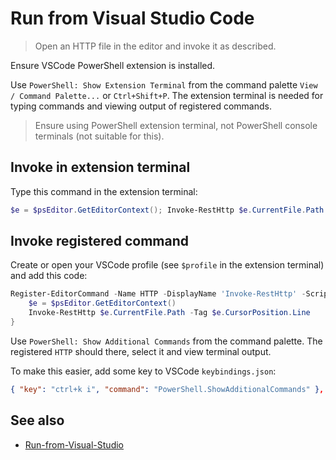 # Run from Visual Studio Code

> Open an HTTP file in the editor and invoke it as described.

Ensure VSCode PowerShell extension is installed.

Use `PowerShell: Show Extension Terminal` from the command palette `View / Command Palette...` or `Ctrl+Shift+P`.
The extension terminal is needed for typing commands and viewing output of registered commands.

> Ensure using PowerShell extension terminal, not PowerShell console terminals (not suitable for this).

## Invoke in extension terminal

Type this command in the extension terminal:

```powershell
$e = $psEditor.GetEditorContext(); Invoke-RestHttp $e.CurrentFile.Path -Tag $e.CursorPosition.Line
```

## Invoke registered command

Create or open your VSCode profile (see `$profile` in the extension terminal) and add this code:

```powershell
Register-EditorCommand -Name HTTP -DisplayName 'Invoke-RestHttp' -ScriptBlock {
    $e = $psEditor.GetEditorContext()
    Invoke-RestHttp $e.CurrentFile.Path -Tag $e.CursorPosition.Line
}
```

Use `PowerShell: Show Additional Commands` from the command palette.
The registered  `HTTP` should there, select it and view terminal output.

To make this easier, add some key to VSCode `keybindings.json`:

```json
{ "key": "ctrl+k i", "command": "PowerShell.ShowAdditionalCommands" },
```

## See also

- [Run-from-Visual-Studio](Run-from-Visual-Studio.md)
